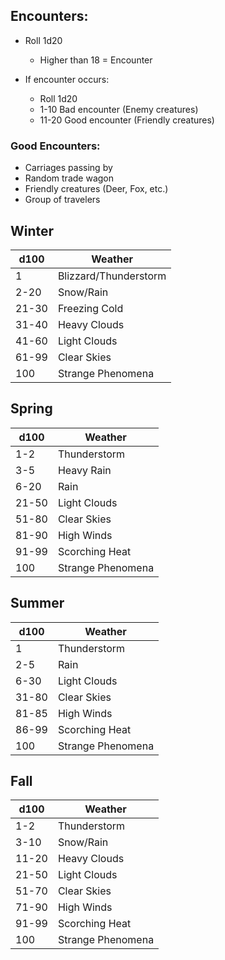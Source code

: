 ## Encounters:

- Roll 1d20
    - Higher than 18 = Encounter

- If encounter occurs:
    - Roll 1d20
    - 1-10 Bad encounter (Enemy creatures)
    - 11-20 Good encounter (Friendly creatures)

### Good Encounters:
- Carriages passing by
- Random trade wagon
- Friendly creatures (Deer, Fox, etc.)
- Group of travelers

## Winter

| d100 | Weather          |
|------|------------------|
| 1    | Blizzard/Thunderstorm |
| 2-20 | Snow/Rain        |
| 21-30| Freezing Cold    |
| 31-40| Heavy Clouds     |
| 41-60| Light Clouds     |
| 61-99| Clear Skies      |
| 100  | Strange Phenomena|

## Spring

| d100 | Weather          |
|------|------------------|
| 1-2  | Thunderstorm     |
| 3-5  | Heavy Rain       |
| 6-20 | Rain             |
| 21-50| Light Clouds     |
| 51-80| Clear Skies      |
| 81-90| High Winds       |
| 91-99| Scorching Heat   |
| 100  | Strange Phenomena|

## Summer

| d100 | Weather          |
|------|------------------|
| 1    | Thunderstorm     |
| 2-5  | Rain             |
| 6-30 | Light Clouds     |
| 31-80| Clear Skies      |
| 81-85| High Winds       |
| 86-99| Scorching Heat   |
| 100  | Strange Phenomena|

## Fall

| d100 | Weather          |
|------|------------------|
| 1-2  | Thunderstorm     |
| 3-10 | Snow/Rain        |
| 11-20| Heavy Clouds     |
| 21-50| Light Clouds     |
| 51-70| Clear Skies      |
| 71-90| High Winds       |
| 91-99| Scorching Heat   |
| 100  | Strange Phenomena|
